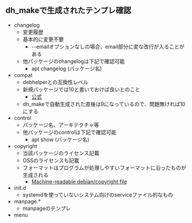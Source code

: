## dh_makeで生成されたテンプレ確認

* changelog
  * 変更履歴
  * 基本的に変更不要
    * --emailオプションなしの場合、email部分に変な改行が入ることがある
  * 他パッケージのchangelogは下記で確認可能
    * apt changelog (パッケージ名)
* compat
  * debhelperとの互換性レベル
  * 新規パッケージでは10と書いておけば良いとのこと
    * [公式](https://www.debian.org/doc/manuals/maint-guide/dother.ja.html#compat)
  * dh_makeで自動生成された直後は9になっているので、問題無ければ10にする
* control
  * パッケージ名、アーキテクチャ等
  * 他パッケージのcontrolは下記で確認可能
    * apt show (パッケージ名)
* copyright
  * 当該パッケージのライセンス記載
  * OSSのライセンスも記載
  * フォーマットはプログラムが処理しやすいフォーマットに沿ったものが生成される
    * [Machine-readable debian/copyright file](https://www.debian.org/doc/packaging-manuals/copyright-format/1.0/)
* init.d
  * systemdを使っていないシステム向けのserviceファイル的なもの
* manpage.*
  * manpageのテンプレ
* menu
